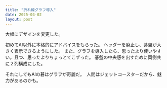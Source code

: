 ```yaml
---
title: "折れ線グラフ導入"
date: 2025-04-02
layout: post
---
```


大幅にデザインを変更した。

初めてAI以外に本格的にアドバイスをもらった。
ヘッダーを廃止し、碁盤が大きく表示できるようにした。
また、グラフを導入したら、思ったより使いやすい。且つ、思ったよりちょっとてこずった。
碁盤の中央感を出すために両側共に２列構成にした。

それにしてもAIの碁はグラフが奇麗だ。　人間はジェットコースターだから、魅力があるのかも。
